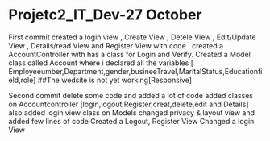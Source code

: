 # Projetc2_IT_Dev-27 October
First commit 
created a login view , Create View , Detele View , Edit/Update View , Details/read View and Register View with code .
created a AccountController with has a class for Login and Verify.
Created a Model class called Account where i declared all the variables [ Employeeumber,Department,gender,busineeTravel,MaritalStatus,Educationfield,role]
##The wedsite is not yet working[Responsive] 

Second commit
delete some code and added a lot of code
added classes on Accountcontroller [login,logout,Register,creat,delete,edit and Details]
also added login view class on Models
changed privacy & layout view and added few lines of code
Created a Logout, Register View
Changed a login View


